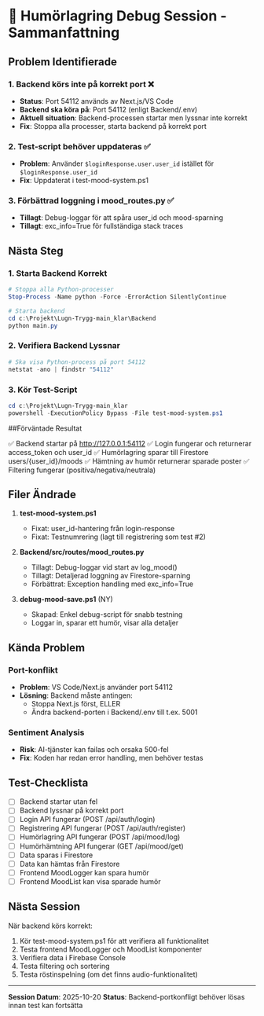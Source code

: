 # 🐛 Humörlagring Debug Session - Sammanfattning

## Problem Identifierade

### 1. Backend körs inte på korrekt port ❌
- **Status**: Port 54112 används av Next.js/VS Code
- **Backend ska köra på**: Port 54112 (enligt Backend/.env)
- **Aktuell situation**: Backend-processen startar men lyssnar inte korrekt
- **Fix**: Stoppa alla processer, starta backend på korrekt port

### 2. Test-script behöver uppdateras ✅
- **Problem**: Använder `$loginResponse.user.user_id` istället för `$loginResponse.user_id`
- **Fix**: Uppdaterat i test-mood-system.ps1

### 3. Förbättrad loggning i mood_routes.py ✅
- **Tillagt**: Debug-loggar för att spåra user_id och mood-sparning
- **Tillagt**: exc_info=True för fullständiga stack traces

## Nästa Steg

### 1. Starta Backend Korrekt
```powershell
# Stoppa alla Python-processer
Stop-Process -Name python -Force -ErrorAction SilentlyContinue

# Starta backend
cd c:\Projekt\Lugn-Trygg-main_klar\Backend
python main.py
```

### 2. Verifiera Backend Lyssnar
```powershell
# Ska visa Python-process på port 54112
netstat -ano | findstr "54112"
```

### 3. Kör Test-Script
```powershell
cd c:\Projekt\Lugn-Trygg-main_klar
powershell -ExecutionPolicy Bypass -File test-mood-system.ps1
```

##Förväntade Resultat

✅ Backend startar på http://127.0.0.1:54112
✅ Login fungerar och returnerar access_token och user_id
✅ Humörlagring sparar till Firestore users/{user_id}/moods
✅ Hämtning av humör returnerar sparade poster
✅ Filtering fungerar (positiva/negativa/neutrala)

## Filer Ändrade

1. **test-mood-system.ps1**
   - Fixat: user_id-hantering från login-response
   - Fixat: Testnumrering (lagt till registrering som test #2)

2. **Backend/src/routes/mood_routes.py**
   - Tillagt: Debug-loggar vid start av log_mood()
   - Tillagt: Detaljerad loggning av Firestore-sparning
   - Förbättrat: Exception handling med exc_info=True

3. **debug-mood-save.ps1** (NY)
   - Skapad: Enkel debug-script för snabb testning
   - Loggar in, sparar ett humör, visar alla detaljer

## Kända Problem

### Port-konflikt
- **Problem**: VS Code/Next.js använder port 54112
- **Lösning**: Backend måste antingen:
  - Stoppa Next.js först, ELLER
  - Ändra backend-porten i Backend/.env till t.ex. 5001

### Sentiment Analysis
- **Risk**: AI-tjänster kan failas och orsaka 500-fel
- **Fix**: Koden har redan error handling, men behöver testas

## Test-Checklista

- [ ] Backend startar utan fel
- [ ] Backend lyssnar på korrekt port
- [ ] Login API fungerar (POST /api/auth/login)
- [ ] Registrering API fungerar (POST /api/auth/register)
- [ ] Humörlagring API fungerar (POST /api/mood/log)
- [ ] Humörhämtning API fungerar (GET /api/mood/get)
- [ ] Data sparas i Firestore
- [ ] Data kan hämtas från Firestore
- [ ] Frontend MoodLogger kan spara humör
- [ ] Frontend MoodList kan visa sparade humör

## Nästa Session

När backend körs korrekt:
1. Kör test-mood-system.ps1 för att verifiera all funktionalitet
2. Testa frontend MoodLogger och MoodList komponenter
3. Verifiera data i Firebase Console
4. Testa filtering och sortering
5. Testa röstinspelning (om det finns audio-funktionalitet)

---
**Session Datum**: 2025-10-20
**Status**: Backend-portkonfligt behöver lösas innan test kan fortsätta
